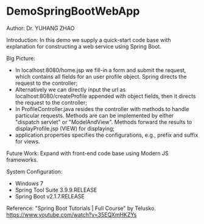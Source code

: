 # DemoSpringBootWebApp

Author: Dr. YUHANG ZHAO

Introduction: 
In this demo we supply a quick-start code base with explanation for constructing a web service using Spring Boot.

Big Picture:
- In localhost:8080/home.jsp we fill-in a form and submit the request, 
  which contains all fields for an user profile object. 
  Spring directs the request to the controller;
- Alternatively we can directly input the url as localhost:8080/createProfile appended with object fields, 
  then it directs the request to the controller;
- In ProfileController.java resides the controller with methods to handle particular requests.
  Methods are can be implemented by either "dispatch servlet" or "ModelAndView".
  Methods forward the results to displayProfile.jsp (VIEW) for displaying;
- application.properties specifies the configurations, e.g., prefix and suffix for views.

Future Work: Expand with front-end code base using Modern JS frameworks.

System Configuration:
- Windows 7
- Spring Tool Suite 3.9.9.RELEASE
- Spring Boot v2.1.7.RELEASE

Reference: "Spring Boot Tutorials | Full Course" by Telusko. https://www.youtube.com/watch?v=35EQXmHKZYs
